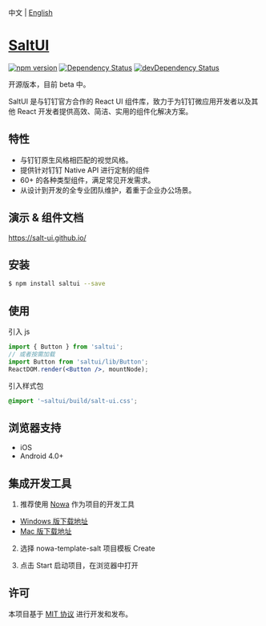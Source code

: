 
中文 | [English](./README_EN.md)

# [SaltUI](https://salt-ui.github.io/)

[![npm version](https://img.shields.io/npm/v/saltui.svg?style=flat-square)](https://www.npmjs.com/package/saltui) [![Dependency Status](https://img.shields.io/david/salt-ui/saltui.svg?label=deps&style=flat-square)](https://david-dm.org/salt-ui/saltui) [![devDependency Status](https://img.shields.io/david/dev/salt-ui/saltui.svg?label=devDeps&style=flat-square)](https://david-dm.org/salt-ui/saltui#info=devDependencies)

开源版本，目前 beta 中。

SaltUI 是与钉钉官方合作的 React UI 组件库，致力于为钉钉微应用开发者以及其他 React 开发者提供高效、简洁、实用的组件化解决方案。

## 特性

* 与钉钉原生风格相匹配的视觉风格。
* 提供针对钉钉 Native API 进行定制的组件
* 60+ 的各种类型组件，满足常见开发需求。
* 从设计到开发的全专业团队维护，着重于企业办公场景。

## 演示 & 组件文档

https://salt-ui.github.io/

## 安装

```bash
$ npm install saltui --save
```

## 使用

引入 js
```jsx
import { Button } from 'saltui';
// 或者按需加载
import Button from 'saltui/lib/Button';
ReactDOM.render(<Button />, mountNode);
```

引入样式包
```css
@import '~saltui/build/salt-ui.css';
```

## 浏览器支持

* iOS
* Android 4.0+

## 集成开发工具

1. 推荐使用 [Nowa](https://nowa-webpack.github.io/) 作为项目的开发工具
* [Windows 版下载地址](https://alixux.org/downloads/nowa-gui.exe)
* [Mac 版下载地址](https://alixux.org/downloads/nowa-gui.dmg)

2. 选择 nowa-template-salt 项目模板 Create

3. 点击 Start 启动项目，在浏览器中打开

## 许可

本项目基于 [MIT 协议](./LICENSE) 进行开发和发布。
